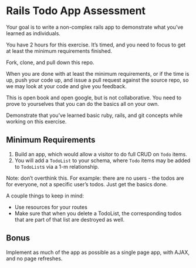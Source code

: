 # Rails Todo App Assessment

Your goal is to write a non-complex rails app to demonstrate what you’ve learned as individuals. 

You have 2 hours for this exercise. It’s timed, and you need to focus to get at least the minimum requirements finished.

Fork, clone, and pull down this repo.

When you are done with at least the minimum requirements, or if the time is up, push your code up, and issue a pull request against the source repo, so we may look at your code and give you feedback.

This is open book and open google, but is not collaborative. You need to prove to yourselves that you can do the basics all on your own.

Demonstrate that you’ve learned basic ruby, rails, and git concepts while working on this exercise.

## Minimum Requirements

1. Build an app, which would allow a visitor to do full CRUD on `Todo` items.
2. You will add a `TodoList` to your schema, where `Todo` items may be added to `TodoList`s via a 1-m relationship.

Note: don’t overthink this. For example: there are no users - the todos are for everyone, not a specific user’s todos. Just get the basics done.

A couple things to keep in mind:

- Use resources for your routes
- Make sure that when you delete a TodoList, the corresponding todos that are part of that list are destroyed as well.

## Bonus

Implement as much of the app as possible as a single page app, with AJAX, and no page refreshes. 